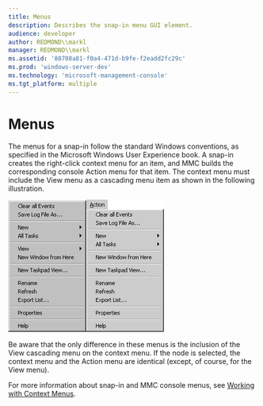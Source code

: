 ```yaml
---
title: Menus
description: Describes the snap-in menu GUI element.
audience: developer
author: REDMOND\\markl
manager: REDMOND\\markl
ms.assetid: '80708a81-f0a4-471d-b9fe-f2eadd2fc29c'
ms.prod: 'windows-server-dev'
ms.technology: 'microsoft-management-console'
ms.tgt_platform: multiple
---
```


# Menus

The menus for a snap-in follow the standard Windows conventions, as specified in the Microsoft Windows User Experience book. A snap-in creates the right-click context menu for an item, and MMC builds the corresponding console Action menu for that item. The context menu must include the View menu as a cascading menu item as shown in the following illustration.

![right-click context menu](images/exconmnu.png)![event viewer context menu and action menu](images/exactmnu.png)

Be aware that the only difference in these menus is the inclusion of the View cascading menu on the context menu. If the node is selected, the context menu and the Action menu are identical (except, of course, for the View menu).

For more information about snap-in and MMC console menus, see [Working with Context Menus](working-with-context-menus.md).

 

 





